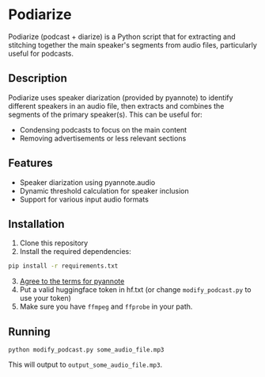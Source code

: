 # Podiarize

Podiarize (podcast + diarize) is a Python script that for extracting and stitching together the main speaker's segments from audio files, particularly useful for podcasts.

## Description

Podiarize uses speaker diarization (provided by pyannote) to identify different speakers in an audio file, then extracts and combines the segments of the primary speaker(s). This can be useful for:

- Condensing podcasts to focus on the main content
- Removing advertisements or less relevant sections

## Features

- Speaker diarization using pyannote.audio
- Dynamic threshold calculation for speaker inclusion
- Support for various input audio formats

## Installation

1. Clone this repository
2. Install the required dependencies:

```bash
pip install -r requirements.txt
```

3. [Agree to the terms for pyannote](https://github.com/pyannote/pyannote-audio?tab=readme-ov-file#tldr)
4. Put a valid huggingface token in hf.txt (or change `modify_podcast.py` to use your token)
5. Make sure you have `ffmpeg` and `ffprobe` in your path.

## Running

`python modify_podcast.py some_audio_file.mp3`

This will output to `output_some_audio_file.mp3`. 
